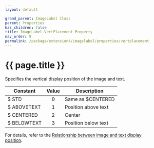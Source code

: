 ```yaml
---
layout: default

grand_parent: ImageLabel Class
parent: Properties
has_children: false
title: ImageLabel.VertPlacement Property
nav_order: 9
permalink: /package/extension4/imagelabel/properties/vertplacement
---
```

# {{ page.title }}

Specifies the vertical display position of the image and text.

| Constant     | Value | Description                  |
|--------------|:-----:|------------------------------|
| $ STD        |   0   | Same as $CENTERED          |
| $ ABOVETEXT  |   1   | Position above text          |
| $ CENTERED   |   2   | Center                      |
| $ BELOWTEXT  |   3   | Position below text          |

For details, refer to the <a href="/package/extension4/imagebutton/#relationship-between-image-and-text-display-position-">Relationship between image and text display position</a>.  